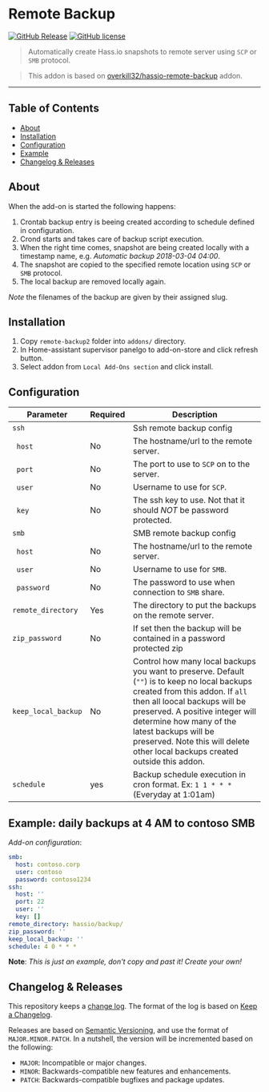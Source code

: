 
# Remote Backup

[![GitHub Release][releases-shield]][releases]
[![GitHub license][license-shield]](LICENSE.md)

> Automatically create Hass.io snapshots to remote server using `SCP` or `SMB` protocol.

> This addon is based on [overkill32/hassio-remote-backup] addon.

<hr>

## Table of Contents

* [About](#about)
* [Installation](#installation)
* [Configuration](#configuration)
* [Example](#example)
* [Changelog & Releases](#changelog)

## <a name='about'></a>About

When the add-on is started the following happens:
1. Crontab backup entry is beeing created according to schedule defined in configuration.
2. Crond starts and takes care of backup script execution.
3. When the right time comes, snapshot are being created locally with a timestamp name, e.g.
*Automatic backup 2018-03-04 04:00*.
4. The snapshot are copied to the specified remote location using `SCP` or `SMB` protocol.
5. The local backup are removed locally again.

_Note_ the filenames of the backup are given by their assigned slug.

## <a name='installation'></a>Installation

1. Copy `remote-backup2` folder into `addons/` directory.
2. In Home-assistant supervisor panelgo to add-on-store and click refresh button.
3. Select addon from `Local Add-Ons section` and click install.

## <a name='configuration'></a>Configuration

|Parameter|Required|Description|
|---------|--------|-----------|
|`ssh`||Ssh remote backup config|
|&nbsp;&nbsp;`host`|No|The hostname/url to the remote server.|
|&nbsp;&nbsp;`port`|No|The port to use to `SCP` on to the server.|
|&nbsp;&nbsp;`user`|No|Username to use for `SCP`.|
|&nbsp;&nbsp;`key`|No|The ssh key to use. Not that it should *NOT* be password protected.|
|`smb`||SMB remote backup config|
|&nbsp;&nbsp;`host`|No|The hostname/url to the remote server.|
|&nbsp;&nbsp;`user`|No|Username to use for `SMB`.|
|&nbsp;&nbsp;`password`|No|The password to use when connection to `SMB` share.|
|`remote_directory`|Yes|The directory to put the backups on the remote server.|
|`zip_password`|No|If set then the backup will be contained in a password protected zip|
|`keep_local_backup`|No|Control how many local backups you want to preserve. Default (`""`) is to keep no local backups created from this addon. If `all` then all loocal backups will be preserved. A positive integer will determine how many of the latest backups will be preserved. Note this will delete other local backups created outside this addon.
|`schedule`|yes|Backup schedule execution in cron format. Ex: `1 1 * * *` (Everyday at 1:01am)|

## <a name='example'></a>Example: daily backups at 4 AM to contoso SMB

_Add-on configuration_:
```yaml
smb:
  host: contoso.corp
  user: contoso
  password: contoso1234
ssh:
  host: ''
  port: 22
  user: ''
  key: []
remote_directory: hassio/backup/
zip_password: ''
keep_local_backup: ''
schedule: 4 0 * * *
```

**Note**: _This is just an example, don't copy and past it! Create your own!_

## <a name='changelog'></a>Changelog & Releases

This repository keeps a [change log](CHANGELOG.md). The format of the log
is based on [Keep a Changelog][keepchangelog].

Releases are based on [Semantic Versioning][semver], and use the format
of ``MAJOR.MINOR.PATCH``. In a nutshell, the version will be incremented
based on the following:

- ``MAJOR``: Incompatible or major changes.
- ``MINOR``: Backwards-compatible new features and enhancements.
- ``PATCH``: Backwards-compatible bugfixes and package updates.

[license-shield]: https://img.shields.io/github/license/krzkowalczyk/hassio-remote-backup2
[releases]: https://github.com/krzkowalczyk/hassio-remote-backup2/releases
[releases-shield]: https://img.shields.io/github/v/release/krzkowalczyk/hassio-remote-backup2

[keepchangelog]: http://keepachangelog.com/en/1.0.0/
[semver]: http://semver.org/spec/v2.0.0.html

[overkill32/hassio-remote-backup]: https://github.com/overkill32/hassio-remote-backup